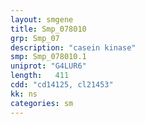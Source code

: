 ```yaml
---
layout: smgene
title: Smp_078010
grp: Smp_07
description: "casein kinase"
smp: Smp_078010.1
uniprot: "G4LUR6"
length:   411
cdd: "cd14125, cl21453"
kk: ns
categories: sm
---
```

